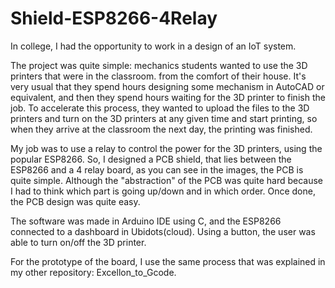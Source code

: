 # Shield-ESP8266-4Relay
In college, I had the opportunity to work in a design of an IoT system. 

The project was quite simple: mechanics students wanted to use the 3D printers that were in the classroom. from the comfort of their house. It's very usual that they spend hours designing some mechanism in AutoCAD or equivalent, and then they spend hours waiting for the 3D printer to finish the job. To accelerate this process, they wanted to upload the files to the 3D printers and turn on the 3D printers at any given time and start printing, so when they arrive at the classroom the next day, the printing was finished.

My job was to use a relay to control the power for the 3D printers, using the popular ESP8266. So, I designed a PCB shield, that lies between the ESP8266 and a 4 relay board, as you can see in the images, the PCB is quite simple. 
Although the "abstraction" of the PCB was quite hard because I had to think which part is going up/down and in which order. Once done, the PCB design was quite easy. 

The software was made in Arduino IDE using C, and the ESP8266 connected to a dashboard in Ubidots(cloud). Using a button, the user was able to turn on/off the 3D printer.

For the prototype of the board, I use the same process that was explained in my other repository: Excellon_to_Gcode.

